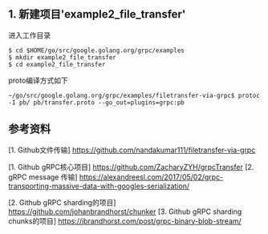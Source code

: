 ## 1. 新建项目'example2_file_transfer'

进入工作目录
```shell
$ cd $HOME/go/src/google.golang.org/grpc/examples
$ mkdir example2_file_transfer
$ cd example2_file_transfer
```










proto编译方式如下

```shell
~/go/src/google.golang.org/grpc/examples/filetransfer-via-grpc$ protoc -I pb/ pb/transfer.proto --go_out=plugins=grpc:pb
```





## 参考资料

[1. Github文件传输] https://github.com/nandakumar111/filetransfer-via-grpc





[1. Github gRPC核心项目] https://github.com/ZacharyZYH/grpcTransfer
[2. gRPC message 传输] https://alexandreesl.com/2017/05/02/grpc-transporting-massive-data-with-googles-serialization/

[2. Github gRPC sharding的项目] https://github.com/johanbrandhorst/chunker
[3. Github gRPC sharding chunks的项目] https://jbrandhorst.com/post/grpc-binary-blob-stream/
